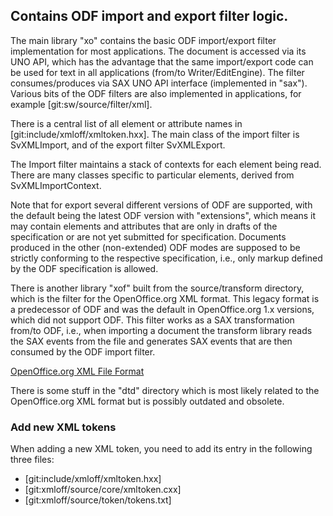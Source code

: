 ## Contains ODF import and export filter logic.

The main library "xo" contains the basic ODF import/export filter
implementation for most applications.  The document is accessed
via its UNO API, which has the advantage that the same import/export
code can be used for text in all applications (from/to Writer/EditEngine).
The filter consumes/produces via SAX UNO API interface (implemented in
"sax").  Various bits of the ODF filters are also implemented in
applications, for example [git:sw/source/filter/xml].

There is a central list of all element or attribute names in
[git:include/xmloff/xmltoken.hxx].  The main class of the import filter
is SvXMLImport, and of the export filter SvXMLExport.

The Import filter maintains a stack of contexts for each element being
read.  There are many classes specific to particular elements, derived
from SvXMLImportContext.

Note that for export several different versions of ODF are supported,
with the default being the latest ODF version with "extensions", which
means it may contain elements and attributes that are only in drafts of
the specification or are not yet submitted for specification.  Documents
produced in the other (non-extended) ODF modes are supposed to be
strictly conforming to the respective specification, i.e., only markup
defined by the ODF specification is allowed.

There is another library "xof" built from the source/transform directory,
which is the filter for the OpenOffice.org XML format.  This legacy format
is a predecessor of ODF and was the default in OpenOffice.org 1.x versions,
which did not support ODF.  This filter works as a SAX transformation
from/to ODF, i.e., when importing a document the transform library reads
the SAX events from the file and generates SAX events that are then
consumed by the ODF import filter.

[OpenOffice.org XML File Format](http://www.openoffice.org/xml/general.html)

There is some stuff in the "dtd" directory which is most likely related
to the OpenOffice.org XML format but is possibly outdated and obsolete.

### Add new XML tokens

When adding a new XML token, you need to add its entry in the following three
files:

* [git:include/xmloff/xmltoken.hxx]
* [git:xmloff/source/core/xmltoken.cxx]
* [git:xmloff/source/token/tokens.txt]

